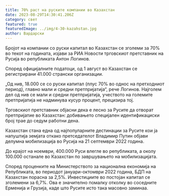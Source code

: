 ```yaml
---
title: 70% раст на руските компании во Казахстан
date: 2023-08-29T14:30:41.206Z
category: свет
featured: true
featuredImage: ../img/4-30-kazahstan.jpg
author: Вардарски
---
```

Бројот на компании со руски капитал во Казахстан се зголеми за 70% во текот на годината, изјави за РИА Новости трговскиот претставник на Русија во републиката Антон Логинов.

Според официјалните податоци, од 1 август во Казахстан се регистрирани 41.000 странски организации.

„Од нив, 18.000 се со руски капитал (плус 70% во однос на претходниот период), главно мали и средни претпријатија“, рече Логинов. Најголем дел од нив се мали и средни претпријатија, учеството на големите претпријатија не надминува кусур процент, прецизира тој.

Трговскиот претставник објасни дека е лесно за Русите да отворат претпријатие во Казахстан: добивањето специјален идентификациски број трае до седум работни дена.

Казахстан стана една од најпопуларните дестинации за Русите кои ја напуштија земјата откако претседателот Владимир Путин објави делумна мобилизација во Русија на 21 септември 2022 година.

До крајот на ноември, 400.000 Руси влегле во републиката, а околу 100.000 останале во Казахстан по завршувањето на мобилизацијата.

Според проценките на Министерството за национална економија на Републиката, во периодот јануари-октомври 2022 година, БДП на Казахстан порасна за 2,5%. Инвестициите во постојан капитал се зголемени за 6,7%. Ова е значително помалку отколку во соседните Ерменија и Грузија, каде што Русите исто така масовно заминаа.